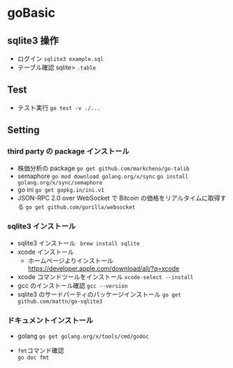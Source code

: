 # goBasic

## sqlite3 操作

- ログイン
  `sqlite3 example.sql`
- テーブル確認
  sqlite> `.table`

## Test

- テスト実行
  `go test -v ./...`

## Setting

### third party の package インストール

- 株価分析の package
  `go get github.com/markcheno/go-talib`
- semaphore
  `go mod download golang.org/x/sync`
  `go install golang.org/x/sync/semaphore`
- go ini
  `go get gopkg.in/ini.v1`
- JSON-RPC 2.0 over WebSocket で Bitcoin の価格をリアルタイムに取得する
  `go get github.com/gorilla/websocket`

### sqlite3 インストール

- sqlite3 インストール
  ` brew install sqlite`
- xcode インストール
  - ホームページよりインストール https://developer.apple.com/download/all/?q=xcode
- xcode コマンドツールをインストール
  `xcode-select --install`
- gcc のインストール確認
  `gcc --version`
- sqlite3 のサードパーティのパッケージインストール
  `go get github.com/mattn/go-sqlite3`

### ドキュメントインストール

- golang
  `go get golang.org/x/tools/cmd/godoc`

- `fmt`コマンド確認  
  `go doc fmt`
